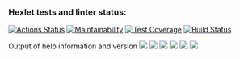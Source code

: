 ### Hexlet tests and linter status:
[![Actions Status](https://github.com/casanex/java-project-71/workflows/hexlet-check/badge.svg)](https://github.com/casanex/java-project-71/actions)
[![Maintainability](https://api.codeclimate.com/v1/badges/e65f6e0fca5f0e557faf/maintainability)](https://codeclimate.com/github/casanex/java-project-71/maintainability)
[![Test Coverage](https://api.codeclimate.com/v1/badges/e65f6e0fca5f0e557faf/test_coverage)](https://codeclimate.com/github/casanex/java-project-71/test_coverage)
[![Build Status](https://app.travis-ci.com/casanex/java-project-71.svg?branch=main)](https://app.travis-ci.com/casanex/java-project-71)

Output of help information and version
<a href="https://asciinema.org/a/WnIN0CbQXgiyjbJYSz4IaJFVs" target="_blank"><img src="https://asciinema.org/a/WnIN0CbQXgiyjbJYSz4IaJFVs.svg" /></a>
<a href="https://asciinema.org/a/iFw2e5ahzW0OMmAyn4M33ernR" target="_blank"><img src="https://asciinema.org/a/iFw2e5ahzW0OMmAyn4M33ernR.svg" /></a>
<a href="https://asciinema.org/a/zRfUmF7PGpYl4hYLXGpxvkKtF" target="_blank"><img src="https://asciinema.org/a/zRfUmF7PGpYl4hYLXGpxvkKtF.svg" /></a>
<a href="https://asciinema.org/a/rvekRngU0KNtBvbXUPWlxaoK0" target="_blank"><img src="https://asciinema.org/a/rvekRngU0KNtBvbXUPWlxaoK0.svg" /></a>
<a href="https://asciinema.org/a/yAjfzVXfA8dO4cW37tAdtwQxd" target="_blank"><img src="https://asciinema.org/a/yAjfzVXfA8dO4cW37tAdtwQxd.svg" /></a>
<a href="https://asciinema.org/a/Pudks2OGkgaFlIXT2DIMWsI4Y" target="_blank"><img src="https://asciinema.org/a/Pudks2OGkgaFlIXT2DIMWsI4Y.svg" /></a>
